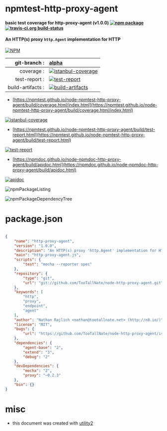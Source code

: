 # npmtest-http-proxy-agent

#### basic test coverage for  http-proxy-agent (v1.0.0)  [![npm package](https://img.shields.io/npm/v/npmtest-http-proxy-agent.svg?style=flat-square)](https://www.npmjs.org/package/npmtest-http-proxy-agent) [![travis-ci.org build-status](https://api.travis-ci.org/npmtest/node-npmtest-http-proxy-agent.svg)](https://travis-ci.org/npmtest/node-npmtest-http-proxy-agent)

#### An HTTP(s) proxy `http.Agent` implementation for HTTP

[![NPM](https://nodei.co/npm/http-proxy-agent.png?downloads=true&downloadRank=true&stars=true)](https://www.npmjs.com/package/http-proxy-agent)

| git-branch : | [alpha](https://github.com/npmtest/node-npmtest-http-proxy-agent/tree/alpha)|
|--:|:--|
| coverage : | [![istanbul-coverage](https://npmtest.github.io/node-npmtest-http-proxy-agent/build/coverage.badge.svg)](https://npmtest.github.io/node-npmtest-http-proxy-agent/build/coverage.html/index.html)|
| test-report : | [![test-report](https://npmtest.github.io/node-npmtest-http-proxy-agent/build/test-report.badge.svg)](https://npmtest.github.io/node-npmtest-http-proxy-agent/build/test-report.html)|
| build-artifacts : | [![build-artifacts](https://npmtest.github.io/node-npmtest-http-proxy-agent/glyphicons_144_folder_open.png)](https://github.com/npmtest/node-npmtest-http-proxy-agent/tree/gh-pages/build)|

- [https://npmtest.github.io/node-npmtest-http-proxy-agent/build/coverage.html/index.html](https://npmtest.github.io/node-npmtest-http-proxy-agent/build/coverage.html/index.html)

[![istanbul-coverage](https://npmtest.github.io/node-npmtest-http-proxy-agent/build/screenCapture.buildCi.browser.%252Ftmp%252Fbuild%252Fcoverage.lib.html.png)](https://npmtest.github.io/node-npmtest-http-proxy-agent/build/coverage.html/index.html)

- [https://npmtest.github.io/node-npmtest-http-proxy-agent/build/test-report.html](https://npmtest.github.io/node-npmtest-http-proxy-agent/build/test-report.html)

[![test-report](https://npmtest.github.io/node-npmtest-http-proxy-agent/build/screenCapture.buildCi.browser.%252Ftmp%252Fbuild%252Ftest-report.html.png)](https://npmtest.github.io/node-npmtest-http-proxy-agent/build/test-report.html)

- [https://npmdoc.github.io/node-npmdoc-http-proxy-agent/build/apidoc.html](https://npmdoc.github.io/node-npmdoc-http-proxy-agent/build/apidoc.html)

[![apidoc](https://npmdoc.github.io/node-npmdoc-http-proxy-agent/build/screenCapture.buildCi.browser.%252Ftmp%252Fbuild%252Fapidoc.html.png)](https://npmdoc.github.io/node-npmdoc-http-proxy-agent/build/apidoc.html)

![npmPackageListing](https://npmtest.github.io/node-npmtest-http-proxy-agent/build/screenCapture.npmPackageListing.svg)

![npmPackageDependencyTree](https://npmtest.github.io/node-npmtest-http-proxy-agent/build/screenCapture.npmPackageDependencyTree.svg)



# package.json

```json

{
    "name": "http-proxy-agent",
    "version": "1.0.0",
    "description": "An HTTP(s) proxy 'http.Agent' implementation for HTTP",
    "main": "http-proxy-agent.js",
    "scripts": {
        "test": "mocha --reporter spec"
    },
    "repository": {
        "type": "git",
        "url": "git://github.com/TooTallNate/node-http-proxy-agent.git"
    },
    "keywords": [
        "http",
        "proxy",
        "endpoint",
        "agent"
    ],
    "author": "Nathan Rajlich <nathan@tootallnate.net> (http://n8.io/)",
    "license": "MIT",
    "bugs": {
        "url": "https://github.com/TooTallNate/node-http-proxy-agent/issues"
    },
    "dependencies": {
        "agent-base": "2",
        "extend": "3",
        "debug": "2"
    },
    "devDependencies": {
        "mocha": "2",
        "proxy": "~0.2.3"
    },
    "bin": {}
}
```



# misc
- this document was created with [utility2](https://github.com/kaizhu256/node-utility2)
